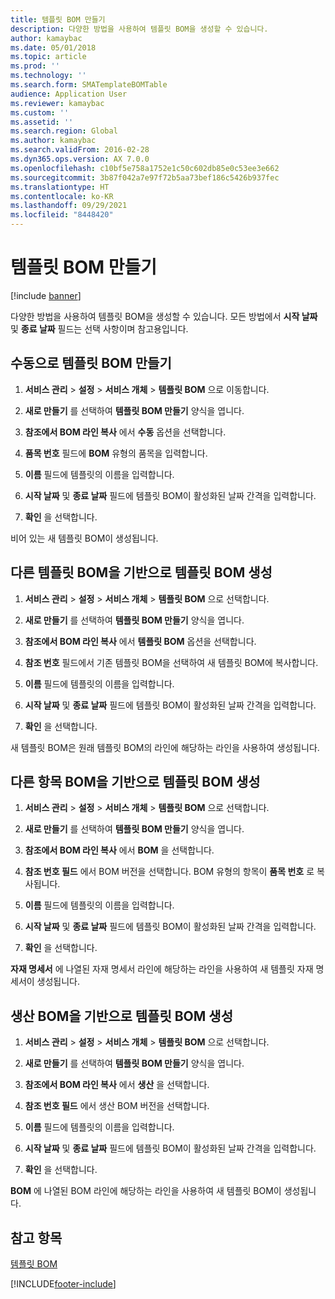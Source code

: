 ```yaml
---
title: 템플릿 BOM 만들기
description: 다양한 방법을 사용하여 템플릿 BOM을 생성할 수 있습니다.
author: kamaybac
ms.date: 05/01/2018
ms.topic: article
ms.prod: ''
ms.technology: ''
ms.search.form: SMATemplateBOMTable
audience: Application User
ms.reviewer: kamaybac
ms.custom: ''
ms.assetid: ''
ms.search.region: Global
ms.author: kamaybac
ms.search.validFrom: 2016-02-28
ms.dyn365.ops.version: AX 7.0.0
ms.openlocfilehash: c10bf5e758a1752e1c50c602db85e0c53ee3e662
ms.sourcegitcommit: 3b87f042a7e97f72b5aa73bef186c5426b937fec
ms.translationtype: HT
ms.contentlocale: ko-KR
ms.lasthandoff: 09/29/2021
ms.locfileid: "8448420"
---
```

# <a name="create-a-template-bom"></a>템플릿 BOM 만들기   

[!include [banner](../includes/banner.md)]


다양한 방법을 사용하여 템플릿 BOM을 생성할 수 있습니다. 모든 방법에서 **시작 날짜** 및 **종료 날짜** 필드는 선택 사항이며 참고용입니다.

## <a name="create-a-template-bom-manually"></a>수동으로 템플릿 BOM 만들기

1.  **서비스 관리** \> **설정** \> **서비스 개체** \> **템플릿 BOM** 으로 이동합니다.

2.  **새로 만들기** 를 선택하여 **템플릿 BOM 만들기** 양식을 엽니다.

3.  **참조에서 BOM 라인 복사** 에서 **수동** 옵션을 선택합니다.

4.  **품목 번호** 필드에 **BOM** 유형의 품목을 입력합니다.

5.  **이름** 필드에 템플릿의 이름을 입력합니다.

6.  **시작 날짜** 및 **종료 날짜** 필드에 템플릿 BOM이 활성화된 날짜 간격을 입력합니다.

7.  **확인** 을 선택합니다.

비어 있는 새 템플릿 BOM이 생성됩니다.

## <a name="create-a-template-bom-based-on-another-template-bom"></a>다른 템플릿 BOM을 기반으로 템플릿 BOM 생성

1.  **서비스 관리** \> **설정** \> **서비스 개체** \> **템플릿 BOM** 으로 선택합니다.

2.  **새로 만들기** 를 선택하여 **템플릿 BOM 만들기** 양식을 엽니다.

3.  **참조에서 BOM 라인 복사** 에서 **템플릿 BOM** 옵션을 선택합니다.

4.  **참조 번호** 필드에서 기존 템플릿 BOM을 선택하여 새 템플릿 BOM에 복사합니다.

5.  **이름** 필드에 템플릿의 이름을 입력합니다.

6.  **시작 날짜** 및 **종료 날짜** 필드에 템플릿 BOM이 활성화된 날짜 간격을 입력합니다.

7.  **확인** 을 선택합니다.

새 템플릿 BOM은 원래 템플릿 BOM의 라인에 해당하는 라인을 사용하여 생성됩니다.

## <a name="create-a-template-bom-based-on-an-item-bom"></a>다른 항목 BOM을 기반으로 템플릿 BOM 생성

1.  **서비스 관리** \> **설정** \> **서비스 개체** \> **템플릿 BOM** 으로 선택합니다.

2.  **새로 만들기** 를 선택하여 **템플릿 BOM 만들기** 양식을 엽니다.

3.  **참조에서 BOM 라인 복사** 에서 **BOM** 을 선택합니다.

4.  **참조 번호 필드** 에서 BOM 버전을 선택합니다. BOM 유형의 항목이 **품목 번호** 로 복사됩니다.

5.  **이름** 필드에 템플릿의 이름을 입력합니다.

6.  **시작 날짜** 및 **종료 날짜** 필드에 템플릿 BOM이 활성화된 날짜 간격을 입력합니다.

7.  **확인** 을 선택합니다.

**자재 명세서** 에 나열된 자재 명세서 라인에 해당하는 라인을 사용하여 새 템플릿 자재 명세서이 생성됩니다.

## <a name="create-a-template-bom-based-on-a-production-bom"></a>생산 BOM을 기반으로 템플릿 BOM 생성

1.  **서비스 관리** \> **설정** \> **서비스 개체** \> **템플릿 BOM** 으로 선택합니다.

2.  **새로 만들기** 를 선택하여 **템플릿 BOM 만들기** 양식을 엽니다.

3.  **참조에서 BOM 라인 복사** 에서 **생산** 을 선택합니다.

4.  **참조 번호 필드** 에서 생산 BOM 버전을 선택합니다.

5.  **이름** 필드에 템플릿의 이름을 입력합니다.

6.  **시작 날짜** 및 **종료 날짜** 필드에 템플릿 BOM이 활성화된 날짜 간격을 입력합니다.

7.  **확인** 을 선택합니다.

**BOM** 에 나열된 BOM 라인에 해당하는 라인을 사용하여 새 템플릿 BOM이 생성됩니다.

## <a name="see-also"></a>참고 항목

[템플릿 BOM](template-boms.md)

  




[!INCLUDE[footer-include](../../includes/footer-banner.md)]